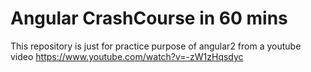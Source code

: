 # Angular CrashCourse in 60 mins
This repository is just for practice purpose of angular2 from a youtube video
<a>https://www.youtube.com/watch?v=-zW1zHqsdyc</a>
